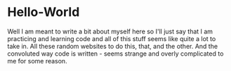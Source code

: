 # Hello-World

Well I am meant to write a bit about myself here so I'll just say that I am practicing and learning code and all of this stuff seems like quite a lot to take in. All these random websites to do this, that, and the other. And the convoluted way code is written - seems strange and overly complicated to me for some reason.
